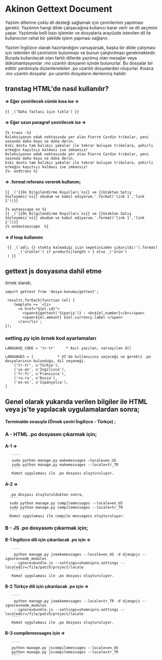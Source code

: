 # Akinon Gettext Document

Yazılım dillerine çoklu dil desteği sağlamak için çevirilerinin yapılması gerekir. Yazılımın hangi dilde çalışacağına kullanıcı karar verir ve dil seçimini yapar. Yazılımda belli bazı işlemler ve dosyalarla arayüzde istenilen dil ile kullanıcının rahat bir şekilde işlem yapması sağlanır.

Yazılım İngilizce olarak hazırlandığını varsayarsak, başka bir dilde çalışması için istenilen dil çevirisinin bulunması ve bunun çalıştırılması gerekmektedir. Burada kullanılacak olan farklı dillerde yazılmış olan mesajlar veya dökümantasyonlar .mo uzantılı dosyanın içinde bulunurlar. Bu dosyalar bir editör yardımıyla düzenlenebilen .po uzantılı dosyalardan oluşurlar. Kısaca .mo uzantılı dosyalar .po uzantılı dosyaların derlenmiş halidir. 


## transtag HTML'de nasıl kullanılır?

####   => Eğer çevirilecek cümle kısa ise =>
```
{{ _(‘Daha fazlası için tıkla') }}
```
####   => Eğer uzun paragraf çevirilecek ise =>

```
{% trans -%}
Koleksiyonun odak noktasında yer alan Pierre Cardin trikolar, yeni sezonda daha koyu ve daha derin.
Eski dostu tam balıkçı yakalar ile tekrar buluşan trikolara, şehirli erkeğin kayıtsız kalması ise imkansız!
Koleksiyonun odak noktasında yer alan Pierre Cardin trikolar, yeni sezonda daha koyu ve daha derin.
Eski dostu tam balıkçı yakalar ile tekrar buluşan trikolara, şehirli erkeğin kayıtsız kalması ise imkansız!
{%- endtrans %}
```
####   => .format referans vererek kullanım;

````
{{ _('{}Ön Bilgilendirme Koşulları`nı{} ve {}Uzaktan Satış
Sözleşmesi`ni{} okudum ve kabul ediyorum.'.format('link 1','link 2'))}}
````

````
{% autoescape on %}
{{ _('{}Ön Bilgilendirme Koşulları`nı{} ve {}Uzaktan Satış
Sözleşmesi`ni{} okudum ve kabul ediyorum.'.format('link 1','link 2'))}}
{% endautoescape  %}
````
####   => if loop kullanımı

```
 {{ _('adlı {} stokta kalmadığı için sepetinizden çıkarıldı!').format(
      _('ürünler') if products|length > 1 else _('ürün')
 ) }}
```

##  gettext js dosyasına dahil etme
örnek olarak;
````
import gettext from 'dosya-konumu/gettext';

 results.forEach(function (el) {
    template += `<li>
      <a href="${el.id}">
        <span>${gettext('Sipariş')} : <b>${el.number}</b></span> 
        <span>${el.amount} ${el.currency.label </span>
      </a></li>`;
});
````

### setting.py için örnek kod ayarlamaları
````
LANGUAGE_CODE = 'tr-tr' 	* Asıl yazılan, varsayılan dil

LANGUAGES = [  			* UI'da kullanıcını seçeceği ve gerekli .po dosyalarının bulunduğu, dil seçeneği.  
    ('tr-tr', u'Türkçe'),      
    ('us-en', u'İngilizce'),
    ('fr-fr', u'Fransızca'),
    ('ru-ru', u'Rusça'),
    ('es-es', u'İspanyolca'),
]
````

## Genel olarak yukarıda verilen bilgiler ile HTML veya js'te yapılacak uygulamalardan sonra;

#### Terminalde sırasıyla (Örnek çeviri İngilizce - Türkçe) ;

  ### A - HTML .po dosyasını çıkarmak için;
   #### A-1 => 

       ````
       sudo python manage.py makemessages —locale=en_US
       sudo python manage.py makemessages --locale=tr_TR
       ````
       Komut uygulaması ile .po dosyası oluşturuluyor.

   #### A-2 =>
      .po dosyası oluşturulduktan sonra,
      ````
      sudo python manage.py compilemessages --locale=en_US
      sudo python manage.py compilemessages --locale=tr_TR
      ````
      Komut uygulaması ile compile messagess oluşturuluyor.


 ### B - JS .po dosyasını çıkarmak için;
 
   #### B-1 İngilizce dili için çıkarılacak .po için => 
        
       ````
        python manage.py jsmakemessages --locale=en_US -d djangojs --ignore=node_modules
        --ignore=bundle.js --settings=shomnipro.settings --localedir=/file/patch/project/locale
       ````
       Komut uygulaması ile .po dosyası oluşturuluyor.
   
   #### B-2 Türkçe dili için çıkarılacak .po için => 
        
       ````
        python manage.py jsmakemessages --locale=tr_TR -d djangojs --ignore=node_modules
        --ignore=bundle.js --settings=shomnipro.settings --localedir=/file/patch/project/locale
       ````
       Komut uygulaması ile .po dosyası oluşturuluyor.
   
   #### B-3 compilemessages için =>
   
       ````
       python manage.py jscompilemessages --locale=en_US
       python manage.py jscompilemessages --locale=tr_TR
       ````

   
      
